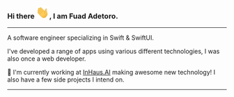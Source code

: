 ### Hi there <img src="https://raw.githubusercontent.com/fuad-adetoro/fuad-adetoro/main/wave.gif" width="30">, I am Fuad Adetoro.

---

A software engineer specializing in Swift & SwiftUI.

I've developed a range of apps using various different technologies, I was also once a web developer.

🔭 I'm currently working at <a href="https://www.inhaus.ai">InHaus.AI</a> making awesome new technology! I also have a few side projects I intend on.

---


<!--
**fuad-adetoro/fuad-adetoro** is a ✨ _special_ ✨ repository because its `README.md` (this file) appears on your GitHub profile.

Here are some ideas to get you started:

- 🔭 I’m currently working on ...
- 🌱 I’m currently learning ...
- 👯 I’m looking to collaborate on ...
- 🤔 I’m looking for help with ...
- 💬 Ask me about ...
- 📫 How to reach me: ...
- 😄 Pronouns: ...
- ⚡ Fun fact: ...
-->
